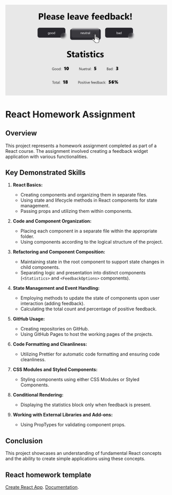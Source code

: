 <div align="center">
  <img src="./assets/12.jpg" alt="Project Image" width="600" />
</div>

# React Homework Assignment

## Overview

This project represents a homework assignment completed as part of a React
course. The assignment involved creating a feedback widget application with
various functionalities.

## Key Demonstrated Skills

1. **React Basics:**

   - Creating components and organizing them in separate files.
   - Using state and lifecycle methods in React components for state management.
   - Passing props and utilizing them within components.

2. **Code and Component Organization:**

   - Placing each component in a separate file within the appropriate folder.
   - Using components according to the logical structure of the project.

3. **Refactoring and Component Composition:**

   - Maintaining state in the root component to support state changes in child
     components.
   - Separating logic and presentation into distinct components (`<Statistics>`
     and `<FeedbackOptions>` components).

4. **State Management and Event Handling:**

   - Employing methods to update the state of components upon user interaction
     (adding feedback).
   - Calculating the total count and percentage of positive feedback.

5. **GitHub Usage:**

   - Creating repositories on GitHub.
   - Using GitHub Pages to host the working pages of the projects.

6. **Code Formatting and Cleanliness:**

   - Utilizing Prettier for automatic code formatting and ensuring code
     cleanliness.

7. **CSS Modules and Styled Components:**

   - Styling components using either CSS Modules or Styled Components.

8. **Conditional Rendering:**

   - Displaying the statistics block only when feedback is present.

9. **Working with External Libraries and Add-ons:**
   - Using PropTypes for validating component props.

## Conclusion

This project showcases an understanding of fundamental React concepts and the
ability to create simple applications using these concepts.

## React homework template

[Create React App](https://github.com/facebook/create-react-app).
[Documentation](https://facebook.github.io/create-react-app/docs/getting-started).
